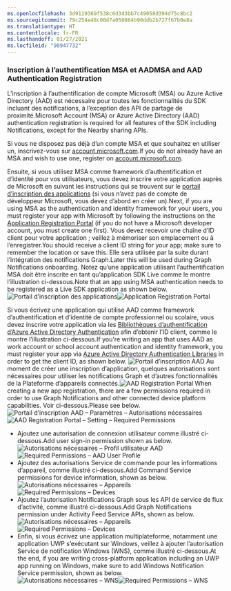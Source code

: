 ```yaml
---
ms.openlocfilehash: 3d9119369f538c6d3d3bb7c49058d394d75c8bc2
ms.sourcegitcommit: 79c254e48c00d7a050864b90ddb2b727f67b0e8a
ms.translationtype: HT
ms.contentlocale: fr-FR
ms.lasthandoff: 01/27/2021
ms.locfileid: "98947732"
---
```

### <a name="msa-and-aad-authentication-registration"></a><span data-ttu-id="c5334-101">Inscription à l’authentification MSA et AAD</span><span class="sxs-lookup"><span data-stu-id="c5334-101">MSA and AAD Authentication Registration</span></span>

<span data-ttu-id="c5334-102">L’inscription à l’authentification de compte Microsoft (MSA) ou Azure Active Directory (AAD) est nécessaire pour toutes les fonctionnalités du SDK incluant des notifications, à l’exception des API de partage de proximité.</span><span class="sxs-lookup"><span data-stu-id="c5334-102">Microsoft Account (MSA) or Azure Active Directory (AAD) authentication registration is required for all features of the SDK including Notifications, except for the Nearby sharing APIs.</span></span> 

<span data-ttu-id="c5334-103">Si vous ne disposez pas déjà d’un compte MSA et que souhaitez en utiliser un, inscrivez-vous sur [account.microsoft.com](https://account.microsoft.com/account).</span><span class="sxs-lookup"><span data-stu-id="c5334-103">If you do not already have an MSA and wish to use one, register on [account.microsoft.com](https://account.microsoft.com/account).</span></span>

<span data-ttu-id="c5334-104">Ensuite, si vous utilisez MSA comme framework d’authentification et d’identité pour vos utilisateurs, vous devez inscrire votre application auprès de Microsoft en suivant les instructions qui se trouvent sur le [portail d’inscription des applications](https://apps.dev.microsoft.com/) (si vous n’avez pas de compte de développeur Microsoft, vous devez d’abord en créer un).</span><span class="sxs-lookup"><span data-stu-id="c5334-104">Next, if you are using MSA as the authentication and identity framework for your users, you must register your app with Microsoft by following the instructions on the [Application Registration Portal](https://apps.dev.microsoft.com/) (if you do not have a Microsoft developer account, you must create one first).</span></span> <span data-ttu-id="c5334-105">Vous devez recevoir une chaîne d’ID client pour votre application ; veillez à mémoriser son emplacement ou à l’enregistrer.</span><span class="sxs-lookup"><span data-stu-id="c5334-105">You should receive a client ID string for your app; make sure to remember the location or save this.</span></span> <span data-ttu-id="c5334-106">Elle sera utilisée par la suite durant l’intégration des notifications Graph.</span><span class="sxs-lookup"><span data-stu-id="c5334-106">Later this will be used during Graph Notifications onboarding.</span></span> <span data-ttu-id="c5334-107">Notez qu’une application utilisant l’authentification MSA doit être inscrite en tant qu’application SDK Live comme le montre l’illustration ci-dessous.</span><span class="sxs-lookup"><span data-stu-id="c5334-107">Note that an app using MSA authentication needs to be registered as a Live SDK application as shown below.</span></span>
<span data-ttu-id="c5334-108">![Portail d’inscription des applications](../../notifications/media/msa_app_registration/app_registration_portal.png)</span><span class="sxs-lookup"><span data-stu-id="c5334-108">![Application Registration Portal](../../notifications/media/msa_app_registration/app_registration_portal.png)</span></span>

<span data-ttu-id="c5334-109">Si vous écrivez une application qui utilise AAD comme framework d’authentification et d’identité de compte professionnel ou scolaire, vous devez inscrire votre application via les [Bibliothèques d’authentification d’Azure Active Directory Authentication](/azure/active-directory/develop/active-directory-authentication-libraries) afin d’obtenir l’ID client, comme le montre l’illustration ci-dessous.</span><span class="sxs-lookup"><span data-stu-id="c5334-109">If you're writing an app that uses AAD as work account or school account authentication and identity framework, you must register your app via [Azure Active Directory Authentication Libraries](/azure/active-directory/develop/active-directory-authentication-libraries) in order to get the client ID, as shown below.</span></span> 
 <span data-ttu-id="c5334-110">![Portail d’inscription AAD](../../notifications/media/aad_registration_portal/aad_registration_portal.png) Au moment de créer une inscription d’application, quelques autorisations sont nécessaires pour utiliser les notifications Graph et d’autres fonctionnalités de la Plateforme d’appareils connectés.</span><span class="sxs-lookup"><span data-stu-id="c5334-110">![AAD Registration Portal](../../notifications/media/aad_registration_portal/aad_registration_portal.png) When creating a new app registration, there are a few permissions required in order to use Graph Notifications and other connected device platform capabilities.</span></span> <span data-ttu-id="c5334-111">Voir ci-dessous.</span><span class="sxs-lookup"><span data-stu-id="c5334-111">Please see below.</span></span> 
<span data-ttu-id="c5334-112">![Portail d’inscription AAD – Paramètres – Autorisations nécessaires](../../notifications/media/aad_registration_portal/aad_registration_portal_permissions.png)</span><span class="sxs-lookup"><span data-stu-id="c5334-112">![AAD Registration Portal – Setting – Required Permissions](../../notifications/media/aad_registration_portal/aad_registration_portal_permissions.png)</span></span>
* <span data-ttu-id="c5334-113">Ajoutez une autorisation de connexion utilisateur comme illustré ci-dessous.</span><span class="sxs-lookup"><span data-stu-id="c5334-113">Add user sign-in permission shown as below.</span></span>
<span data-ttu-id="c5334-114">![Autorisations nécessaires – Profil utilisateur AAD](../../notifications/media/aad_registration_portal/permissions_1_user.png)</span><span class="sxs-lookup"><span data-stu-id="c5334-114">![Required Permissions – AAD User Profile](../../notifications/media/aad_registration_portal/permissions_1_user.png)</span></span>
* <span data-ttu-id="c5334-115">Ajoutez des autorisations Service de commande pour les informations d’appareil, comme illustré ci-dessous.</span><span class="sxs-lookup"><span data-stu-id="c5334-115">Add Command Service permissions for device information, shown as below.</span></span>
<span data-ttu-id="c5334-116">![Autorisations nécessaires – Appareils](../../notifications/media/aad_registration_portal/permissions_2_devices.png)</span><span class="sxs-lookup"><span data-stu-id="c5334-116">![Required Permissions – Devices](../../notifications/media/aad_registration_portal/permissions_2_devices.png)</span></span>
* <span data-ttu-id="c5334-117">Ajoutez l’autorisation Notifications Graph sous les API de service de flux d’activité, comme illustré ci-dessous.</span><span class="sxs-lookup"><span data-stu-id="c5334-117">Add Graph Notifications permission under Activity Feed Service APIs, shown as below.</span></span>
<span data-ttu-id="c5334-118">![Autorisations nécessaires – Appareils](../../notifications/media/aad_registration_portal/permissions_3_graph_notifications.png)</span><span class="sxs-lookup"><span data-stu-id="c5334-118">![Required Permissions – Devices](../../notifications/media/aad_registration_portal/permissions_3_graph_notifications.png)</span></span>
* <span data-ttu-id="c5334-119">Enfin, si vous écrivez une application multiplateforme, notamment une application UWP s’exécutant sur Windows, veillez à ajouter l’autorisation Service de notification Windows (WNS), comme illustré ci-dessous.</span><span class="sxs-lookup"><span data-stu-id="c5334-119">At the end, if you are writing cross-platform application including an UWP app running on Windows, make sure to add Windows Notification Service permission, shown as below.</span></span> 
<span data-ttu-id="c5334-120">![Autorisations nécessaires – WNS](../../notifications/media/aad_registration_portal/permissions_4_wns_push.png)</span><span class="sxs-lookup"><span data-stu-id="c5334-120">![Required Permissions – WNS](../../notifications/media/aad_registration_portal/permissions_4_wns_push.png)</span></span>